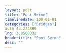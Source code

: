 ```yaml
---
layout: post
title: "Pont Serme"
timelinedate: 100-01-01
categories: ["Bridges"]
auth 43.273889
lng: 3.0508332
headertitle: "Pont Serme"
desc: ""
---
```


